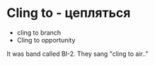 # Cling to - цепляться

- cling to branch
- Cling to opportunity

It was band called BI-2. They sang "cling to air.."